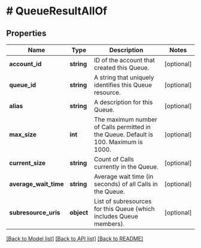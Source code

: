 # # QueueResultAllOf

## Properties

Name | Type | Description | Notes
------------ | ------------- | ------------- | -------------
**account_id** | **string** | ID of the account that created this Queue. | [optional]
**queue_id** | **string** | A string that uniquely identifies this Queue resource. | [optional]
**alias** | **string** | A description for this Queue. | [optional]
**max_size** | **int** | The maximum number of Calls permitted in the Queue. Default is 100. Maximum is 1000. | [optional]
**current_size** | **string** | Count of Calls currently in the Queue. | [optional]
**average_wait_time** | **string** | Average wait time (in seconds) of all Calls in the Queue. | [optional]
**subresource_uris** | **object** | List of subresources for this Queue (which includes Queue members). | [optional]

[[Back to Model list]](../../README.md#models) [[Back to API list]](../../README.md#endpoints) [[Back to README]](../../README.md)
